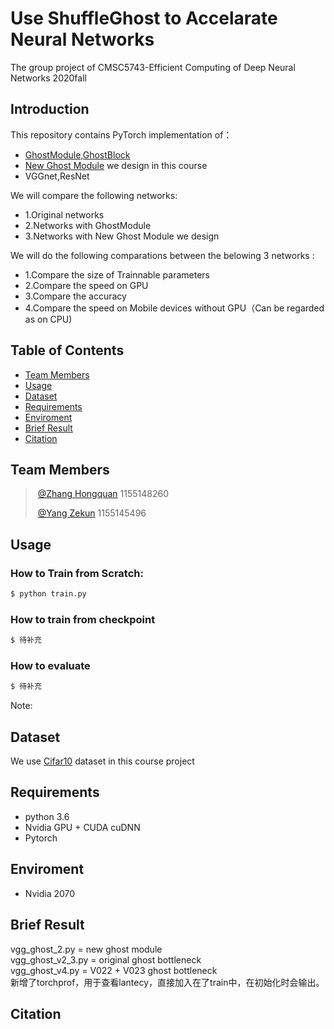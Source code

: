 # Use ShuffleGhost to Accelarate Neural Networks  
The group project of  CMSC5743-Efficient Computing of Deep Neural Networks  2020fall

## Introduction
This repository contains PyTorch implementation of：
- [GhostModule,GhostBlock]() 
- [New Ghost Module](https://github.com/dnnYANGZHANG/dnn) we design in this course
- VGGnet,ResNet

We will compare the following networks:
- 1.Original networks
- 2.Networks with GhostModule
- 3.Networks with New Ghost Module we design

We will do the following comparations between the belowing 3 networks :
- 1.Compare the size of Trainnable parameters
- 2.Compare the speed on GPU
- 3.Compare the accuracy
- 4.Compare the speed on Mobile devices without GPU（Can be regarded as on CPU)


## Table of Contents

- [Team Members](#team-members)
- [Usage](#usage)
- [Dataset](#dataset)
- [Requirements](#requirements)
- [Enviroment](#enviroment)
- [Brief Result](#brief-result)
- [Citation](#citation)

## Team Members

> ​	[@Zhang Hongquan](https://github.com/horcham)  1155148260
> 
> ​	[@Yang Zekun](https://github.com/Dopeeee)      1155145496
> 


## Usage
### How to Train from Scratch:
```sh
$ python train.py 
```
### How to train from checkpoint
```sh
$ 待补充
```
### How to evaluate 
```sh
$ 待补充
```

Note: 

## Dataset
We use [Cifar10](http://www.cs.toronto.edu/~kriz/cifar.html) dataset in this course project

## Requirements
- python 3.6
- Nvidia GPU + CUDA cuDNN
- Pytorch

## Enviroment
- Nvidia 2070
 
## Brief Result  
vgg_ghost_2.py = new ghost module  
vgg_ghost_v2_3.py = original ghost bottleneck   
vgg_ghost_v4.py = V022 + V023 ghost bottleneck  
新增了torchprof，用于查看lantecy，直接加入在了train中，在初始化时会输出。  

## Citation
  



